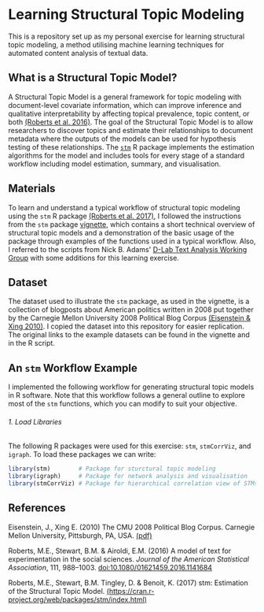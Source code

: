 # Learning Structural Topic Modeling
This is a repository set up as my personal exercise for learning structural topic modeling, a method utilising machine learning techniques for automated content analysis of textual data.  

## What is a Structural Topic Model?
A Structural Topic Model is a general framework for topic modeling with document-level covariate information, which can improve inference and qualitative interpretability by affecting topical prevalence, topic content, or both [(Roberts et al. 2016)](#roberts_etal_2016). The goal of the Structural Topic Model is to allow researchers to discover topics and estimate their relationships to document metadata where the outputs of the models can be used for hypothesis testing of these relationships. The [`stm`](http://www.structuraltopicmodel.com) R package implements the estimation algorithms for the model and includes tools for every stage of a standard workflow including model estimation, summary, and visualisation.

## Materials
To learn and understand a typical workflow of structural topic modeling using the `stm` R package [(Roberts et al. 2017)](#roberts_etal_2017), I followed the instructions from the `stm` package [vignette](https://github.com/bstewart/stm/blob/master/inst/doc/stmVignette.pdf?raw=true), which contains a short technical overview of structural topic models and a demonstration of the basic usage of the package through examples of the functions used in a typical workflow. Also, I referred to the scripts from Nick B. Adams' [D-Lab Text Analysis Working Group](https://github.com/nickbadams/D-Lab_TextAnalysisWorkingGroup) with some additions for this learning exercise.

## Dataset
The dataset used to illustrate the `stm` package, as used in the vignette, is a collection of blogposts about American politics written in 2008 put together by the Carnegie Mellon University 2008 Political Blog Corpus [(Eisenstein & Xing 2010)](#eisenstein_xing_2010). 
I copied the dataset into this repository for easier replication. The original links to the example datasets can be found in the vignette and in the R script. 

## An `stm` Workflow Example
I implemented the following workflow for generating structural topic models in R software. Note that this workflow follows a general outline to explore most of the `stm` functions, which you can modify to suit your objective.

###### 1. Load Libraries

The following R packages were used for this exercise: `stm`, `stmCorrViz`, and `igraph`. To load these packages we can write:

```R
library(stm)        # Package for sturctural topic modeling
library(igraph)     # Package for network analysis and visualisation
library(stmCorrViz) # Package for hierarchical correlation view of STMs
```



## References

<a name="eisenstein_xing_2010"></a>
Eisenstein, J., Xing E. (2010) The CMU 2008 Political Blog Corpus. Carnegie Mellon University, Pittsburgh, PA, USA. [(pdf)](http://www.sailing.cs.cmu.edu/main/socialmedia/blog2008.pdf)

<a name="roberts_etal_2016"></a>
Roberts, M.E., Stewart, B.M. & Airoldi, E.M. (2016) A model of text for experimentation in the social sciences. *Journal of the American Statistical Association*, 111, 988–1003. [doi:10.1080/01621459.2016.1141684](http://dx.doi.org/10.1080/01621459.2016.1141684)

<a name="roberts_etal_2017"></a>
Roberts, M.E., Stewart, B.M. Tingley, D. & Benoit, K. (2017) stm: Estimation of the Structural Topic Model. [(https://cran.r-project.org/web/packages/stm/index.html)](https://cran.r-project.org/web/packages/stm/index.html)